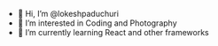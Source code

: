 - 👋 Hi, I’m @lokeshpaduchuri
- 👀 I’m interested in Coding and Photography
- 🌱 I’m currently learning React and other frameworks

<!---
lokeshpaduchuri/lokeshpaduchuri is a ✨ special ✨ repository because its `README.md` (this file) appears on your GitHub profile.
You can click the Preview link to take a look at your changes.
--->
